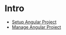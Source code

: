 # Intro

+ [Setup Angular Project](./setup-angular-project.md)
+ [Manage Angular Project](./manage-angular-project.md)
